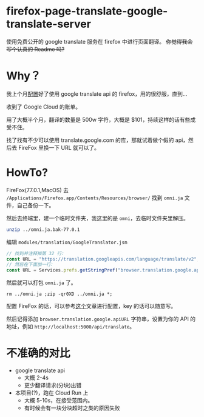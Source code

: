 # firefox-page-translate-google-translate-server
使用免费公开的 google translate 服务在 firefox 中进行页面翻译。
<del>你觉得我会写个认真的 Readme 吗?</del>

# Why？
我上个月[配置](https://blog.groverchou.com/2020/04/09/%E5%90%AF%E7%94%A8-Firefox-%E5%86%85%E7%BD%AE%E5%85%A8%E9%A1%B5%E9%9D%A2%E7%BF%BB%E8%AF%91%E5%8A%9F%E8%83%BD/)好了使用 google translate api 的 firefox，用的很舒服，直到...

收到了 Google Cloud 的账单。

用了大概半个月，翻译的数量是 500w 字符，大概是 $101，持续这样的话有些成受不住。

找了找有不少可以使用 translate.google.com 的库，那就试着做个假的 api，然后去 FireFox 里换一下 URL 就可以了。

# HowTo?
FireFox(77.0.1,MacOS)
去 `/Applications/Firefox.app/Contents/Resources/browser/` 找到 `omni.ja` 文件，自己备份一下。

然后去终端里，建一个临时文件夹，我这里的是 `omni`，去临时文件夹里解压。
```bash
unzip ../omni.ja.bak-77.0.1
```
编辑 `modules/translation/GoogleTranslator.jsm`
```javascript
// 找到并注释掉第 32 行:
const URL = "https://translation.googleapis.com/language/translate/v2";
// 然后在下面加一行:
const URL = Services.prefs.getStringPref("browser.translation.google.apiURL", "");
```
然后就可以打包 `omni.ja` 了。
```
rm ../omni.ja ;zip -qr0XD ../omni.ja *;
```
配置 FireFox 的话，可以参考[这个](https://blog.groverchou.com/2020/04/09/%E5%90%AF%E7%94%A8-Firefox-%E5%86%85%E7%BD%AE%E5%85%A8%E9%A1%B5%E9%9D%A2%E7%BF%BB%E8%AF%91%E5%8A%9F%E8%83%BD/)文章进行配置，key 的话可以随意写。

然后记得添加 `browser.translation.google.apiURL` 字符串，设置为你的 API 的地址，例如 `http://localhost:5000/api/translate`。

# 不准确的对比

- google translate api 
  - 大概 2-4s 
  - 更少翻译请求(分块)出错
- 本项目(?)，跑在 Cloud Run 上
  - 大概 5-10s，在接受范围内。 
  - 有时候会有一块分块超时之类的原因失败

